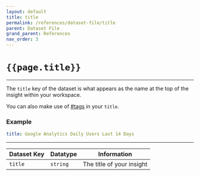 ```yaml
---
layout: default
title: title
permalink: /references/dataset-file/title
parent: Dataset File
grand_parent: References
nav_order: 3
---
```


# `{{page.title}}`

---

The `title` key of the dataset is what appears as the name at the top of the insight within your workspace.

You can also make use of [#tags]({{site.baseurl}}/resources/tags) in your `title`. 

### Example

```yaml
title: Google Analytics Daily Users Last 14 Days
```
---

Dataset Key | Datatype | Information
----------- | -------- | -----------
`title` | `string` | The title of your insight